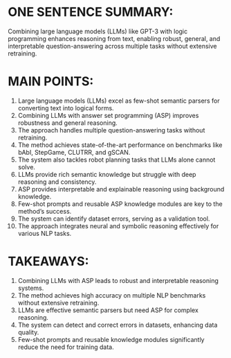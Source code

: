 # ONE SENTENCE SUMMARY:

Combining large language models (LLMs) like GPT-3 with logic programming enhances reasoning from text, enabling robust, general, and interpretable question-answering across multiple tasks without extensive retraining.

# MAIN POINTS:

1. Large language models (LLMs) excel as few-shot semantic parsers for converting text into logical forms.
2. Combining LLMs with answer set programming (ASP) improves robustness and general reasoning.
3. The approach handles multiple question-answering tasks without retraining.
4. The method achieves state-of-the-art performance on benchmarks like bAbI, StepGame, CLUTRR, and gSCAN.
5. The system also tackles robot planning tasks that LLMs alone cannot solve.
6. LLMs provide rich semantic knowledge but struggle with deep reasoning and consistency.
7. ASP provides interpretable and explainable reasoning using background knowledge.
8. Few-shot prompts and reusable ASP knowledge modules are key to the method’s success.
9. The system can identify dataset errors, serving as a validation tool.
10. The approach integrates neural and symbolic reasoning effectively for various NLP tasks.

# TAKEAWAYS:

1. Combining LLMs with ASP leads to robust and interpretable reasoning systems.
2. The method achieves high accuracy on multiple NLP benchmarks without extensive retraining.
3. LLMs are effective semantic parsers but need ASP for complex reasoning.
4. The system can detect and correct errors in datasets, enhancing data quality.
5. Few-shot prompts and reusable knowledge modules significantly reduce the need for training data.
